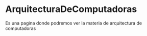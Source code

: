 # ArquitecturaDeComputadoras
Es una pagina donde podremos ver la materia de arquitectura de computadoras
